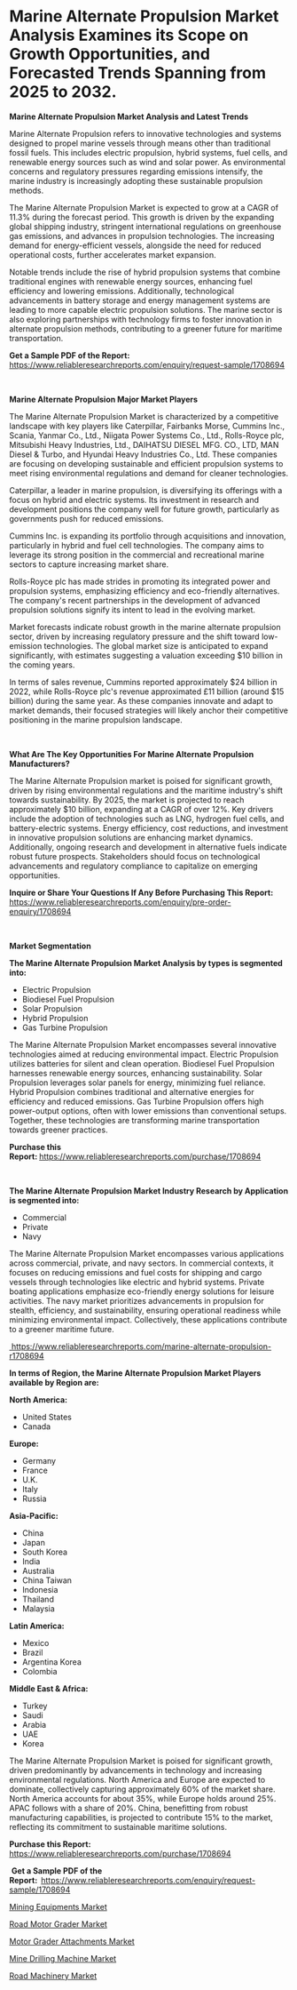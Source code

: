 <p><h1>Marine Alternate Propulsion Market Analysis Examines its Scope on Growth Opportunities, and Forecasted Trends Spanning from 2025 to 2032.</h1></p><p><strong>Marine Alternate Propulsion Market Analysis and Latest Trends</strong></p>
<p><p>Marine Alternate Propulsion refers to innovative technologies and systems designed to propel marine vessels through means other than traditional fossil fuels. This includes electric propulsion, hybrid systems, fuel cells, and renewable energy sources such as wind and solar power. As environmental concerns and regulatory pressures regarding emissions intensify, the marine industry is increasingly adopting these sustainable propulsion methods.</p><p>The Marine Alternate Propulsion Market is expected to grow at a CAGR of 11.3% during the forecast period. This growth is driven by the expanding global shipping industry, stringent international regulations on greenhouse gas emissions, and advances in propulsion technologies. The increasing demand for energy-efficient vessels, alongside the need for reduced operational costs, further accelerates market expansion.</p><p>Notable trends include the rise of hybrid propulsion systems that combine traditional engines with renewable energy sources, enhancing fuel efficiency and lowering emissions. Additionally, technological advancements in battery storage and energy management systems are leading to more capable electric propulsion solutions. The marine sector is also exploring partnerships with technology firms to foster innovation in alternate propulsion methods, contributing to a greener future for maritime transportation.</p></p>
<p><strong>Get a Sample PDF of the Report:&nbsp;</strong> <a href="https://www.reliableresearchreports.com/enquiry/request-sample/1708694?utm_campaign=8&utm_medium=2&utm_source=Github&utm_content=ia&utm_term=10012025&utm_id=marine-alternate-propulsion">https://www.reliableresearchreports.com/enquiry/request-sample/1708694</a></p>
<p>&nbsp;</p>
<p><strong>Marine Alternate Propulsion Major Market Players</strong></p>
<p><p>The Marine Alternate Propulsion Market is characterized by a competitive landscape with key players like Caterpillar, Fairbanks Morse, Cummins Inc., Scania, Yanmar Co., Ltd., Niigata Power Systems Co., Ltd., Rolls-Royce plc, Mitsubishi Heavy Industries, Ltd., DAIHATSU DIESEL MFG. CO., LTD, MAN Diesel & Turbo, and Hyundai Heavy Industries Co., Ltd. These companies are focusing on developing sustainable and efficient propulsion systems to meet rising environmental regulations and demand for cleaner technologies.</p><p>Caterpillar, a leader in marine propulsion, is diversifying its offerings with a focus on hybrid and electric systems. Its investment in research and development positions the company well for future growth, particularly as governments push for reduced emissions.</p><p>Cummins Inc. is expanding its portfolio through acquisitions and innovation, particularly in hybrid and fuel cell technologies. The company aims to leverage its strong position in the commercial and recreational marine sectors to capture increasing market share.</p><p>Rolls-Royce plc has made strides in promoting its integrated power and propulsion systems, emphasizing efficiency and eco-friendly alternatives. The company's recent partnerships in the development of advanced propulsion solutions signify its intent to lead in the evolving market.</p><p>Market forecasts indicate robust growth in the marine alternate propulsion sector, driven by increasing regulatory pressure and the shift toward low-emission technologies. The global market size is anticipated to expand significantly, with estimates suggesting a valuation exceeding $10 billion in the coming years.</p><p>In terms of sales revenue, Cummins reported approximately $24 billion in 2022, while Rolls-Royce plc's revenue approximated £11 billion (around $15 billion) during the same year. As these companies innovate and adapt to market demands, their focused strategies will likely anchor their competitive positioning in the marine propulsion landscape.</p></p>
<p>&nbsp;</p>
<p><strong>What Are The Key Opportunities For Marine Alternate Propulsion Manufacturers?</strong></p>
<p><p>The Marine Alternate Propulsion market is poised for significant growth, driven by rising environmental regulations and the maritime industry's shift towards sustainability. By 2025, the market is projected to reach approximately $10 billion, expanding at a CAGR of over 12%. Key drivers include the adoption of technologies such as LNG, hydrogen fuel cells, and battery-electric systems. Energy efficiency, cost reductions, and investment in innovative propulsion solutions are enhancing market dynamics. Additionally, ongoing research and development in alternative fuels indicate robust future prospects. Stakeholders should focus on technological advancements and regulatory compliance to capitalize on emerging opportunities.</p></p>
<p><strong>Inquire or Share Your Questions If Any Before Purchasing This Report:</strong> <a href="https://www.reliableresearchreports.com/enquiry/pre-order-enquiry/1708694?utm_campaign=8&utm_medium=2&utm_source=Github&utm_content=ia&utm_term=10012025&utm_id=marine-alternate-propulsion">https://www.reliableresearchreports.com/enquiry/pre-order-enquiry/1708694</a></p>
<p>&nbsp;</p>
<p><strong>Market Segmentation</strong></p>
<p><strong>The Marine Alternate Propulsion Market Analysis by types is segmented into:</strong></p>
<p><ul><li>Electric Propulsion</li><li>Biodiesel Fuel Propulsion</li><li>Solar Propulsion</li><li>Hybrid Propulsion</li><li>Gas Turbine Propulsion</li></ul></p>
<p><p>The Marine Alternate Propulsion Market encompasses several innovative technologies aimed at reducing environmental impact. Electric Propulsion utilizes batteries for silent and clean operation. Biodiesel Fuel Propulsion harnesses renewable energy sources, enhancing sustainability. Solar Propulsion leverages solar panels for energy, minimizing fuel reliance. Hybrid Propulsion combines traditional and alternative energies for efficiency and reduced emissions. Gas Turbine Propulsion offers high power-output options, often with lower emissions than conventional setups. Together, these technologies are transforming marine transportation towards greener practices.</p></p>
<p><strong>Purchase this Report:&nbsp;</strong><a href="https://www.reliableresearchreports.com/purchase/1708694?utm_campaign=8&utm_medium=2&utm_source=Github&utm_content=ia&utm_term=10012025&utm_id=marine-alternate-propulsion">https://www.reliableresearchreports.com/purchase/1708694</a></p>
<p>&nbsp;</p>
<p><strong>The Marine Alternate Propulsion Market Industry Research by Application is segmented into:</strong></p>
<p><ul><li>Commercial</li><li>Private</li><li>Navy</li></ul></p>
<p><p>The Marine Alternate Propulsion Market encompasses various applications across commercial, private, and navy sectors. In commercial contexts, it focuses on reducing emissions and fuel costs for shipping and cargo vessels through technologies like electric and hybrid systems. Private boating applications emphasize eco-friendly energy solutions for leisure activities. The navy market prioritizes advancements in propulsion for stealth, efficiency, and sustainability, ensuring operational readiness while minimizing environmental impact. Collectively, these applications contribute to a greener maritime future.</p></p>
<p><a href="https://www.reliableresearchreports.com/marine-alternate-propulsion-r1708694?utm_campaign=8&utm_medium=2&utm_source=Github&utm_content=ia&utm_term=10012025&utm_id=marine-alternate-propulsion">&nbsp;https://www.reliableresearchreports.com/marine-alternate-propulsion-r1708694</a></p>
<p><strong>In terms of Region, the Marine Alternate Propulsion Market Players available by Region are:</strong></p>
<p>
    <p> <strong> North America: </strong>
        <ul>
            <li>United States</li>
            <li>Canada</li>
        </ul>
        </p> 
    <p> <strong> Europe: </strong>
        <ul>
            <li>Germany</li>
            <li>France</li>
            <li>U.K.</li>
            <li>Italy</li>
            <li>Russia</li>
        </ul>
        </p> 
    <p> <strong> Asia-Pacific: </strong>
        <ul>
            <li>China</li>
            <li>Japan</li>
            <li>South Korea</li>
            <li>India</li>
            <li>Australia</li>
            <li>China Taiwan</li>
            <li>Indonesia</li>
            <li>Thailand</li>
            <li>Malaysia</li>
        </ul>
        </p> 
    <p> <strong> Latin America: </strong>
        <ul>
            <li>Mexico</li>
            <li>Brazil</li>
            <li>Argentina Korea</li>
            <li>Colombia</li>
        </ul>
        </p> 
    <p> <strong> Middle East & Africa: </strong>
        <ul>
            <li>Turkey</li>
            <li>Saudi</li>
            <li>Arabia</li>
            <li>UAE</li>
            <li>Korea</li>
        </ul>
    </p>
    </p>
<p><p>The Marine Alternate Propulsion Market is poised for significant growth, driven predominantly by advancements in technology and increasing environmental regulations. North America and Europe are expected to dominate, collectively capturing approximately 60% of the market share. North America accounts for about 35%, while Europe holds around 25%. APAC follows with a share of 20%. China, benefitting from robust manufacturing capabilities, is projected to contribute 15% to the market, reflecting its commitment to sustainable maritime solutions.</p></p>
<p><strong>Purchase this Report: </strong><a href="https://www.reliableresearchreports.com/purchase/1708694?utm_campaign=8&utm_medium=2&utm_source=Github&utm_content=ia&utm_term=10012025&utm_id=marine-alternate-propulsion">https://www.reliableresearchreports.com/purchase/1708694</a></p>
<p>&nbsp;<strong>Get a Sample PDF of the Report:&nbsp;&nbsp;</strong><a href="https://www.reliableresearchreports.com/enquiry/request-sample/1708694?utm_campaign=8&utm_medium=2&utm_source=Github&utm_content=ia&utm_term=10012025&utm_id=marine-alternate-propulsion">https://www.reliableresearchreports.com/enquiry/request-sample/1708694</a></p>
<p><strong></strong></p>
<p><p><a href="https://github.com/wileonie19657/Market-Research-Report-List-1/blob/main/mining-equipments-market.md?utm_campaign=8&utm_medium=2&utm_source=Github&utm_content=ia&utm_term=10012025&utm_id=marine-alternate-propulsion">Mining Equipments Market</a></p><p><a href="https://github.com/bornergabrielle89/Market-Research-Report-List-1/blob/main/road-motor-grader-market.md?utm_campaign=8&utm_medium=2&utm_source=Github&utm_content=ia&utm_term=10012025&utm_id=marine-alternate-propulsion">Road Motor Grader Market</a></p><p><a href="https://github.com/toldenargelia86/Market-Research-Report-List-1/blob/main/motor-grader-attachments-market.md?utm_campaign=8&utm_medium=2&utm_source=Github&utm_content=ia&utm_term=10012025&utm_id=marine-alternate-propulsion">Motor Grader Attachments Market</a></p><p><a href="https://github.com/mcfred89/Market-Research-Report-List-1/blob/main/mine-drilling-machine-market.md?utm_campaign=8&utm_medium=2&utm_source=Github&utm_content=ia&utm_term=10012025&utm_id=marine-alternate-propulsion">Mine Drilling Machine Market</a></p><p><a href="https://github.com/comasnickie/Market-Research-Report-List-1/blob/main/road-machinery-market.md?utm_campaign=8&utm_medium=2&utm_source=Github&utm_content=ia&utm_term=10012025&utm_id=marine-alternate-propulsion">Road Machinery Market</a></p></p>
